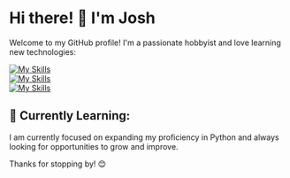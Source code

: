 # Hi there! 👋 I'm Josh

Welcome to my GitHub profile! I'm a passionate hobbyist and love learning new technologies:

[![My Skills](https://go-skill-icons.vercel.app/api/icons?i=php,laravel,mysql,postgres,py,pandas,cs,html,css,tailwind,js)](https://github.com/LelouchFR/skill-icons)<br>
[![My Skills](https://go-skill-icons.vercel.app/api/icons?i=git,github,postman,docker,phpstorm,datagrip,gitkraken,datadog)](https://github.com/LelouchFR/skill-icons)<br>
[![My Skills](https://go-skill-icons.vercel.app/api/icons?i=linux,cachyos,alacritty,tmux,ai,ps,figma)](https://github.com/LelouchFR/skill-icons)<br>


## 🌱 Currently Learning:

I am currently focused on expanding my proficiency in Python and always looking for opportunities to grow and improve.

Thanks for stopping by! 😊
